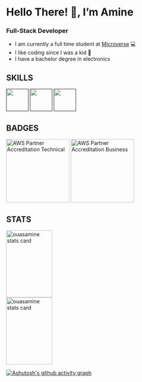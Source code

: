 # Hello There! 👋, I’m Amine 

### Full-Stack Developer

- I am currently a full time student at [Microverse](https://www.microverse.org) 💻
- I like coding since I was a kid 💞
- I have a bachelor degree in electronics 


## SKILLS

<a href="">
  <img width="60px" height="60px" src="https://cdn.jsdelivr.net/gh/devicons/devicon/icons/html5/html5-plain-wordmark.svg" /></a>
<a href="">
  <img width="60px" height="60px" src="https://cdn.jsdelivr.net/gh/devicons/devicon/icons/css3/css3-plain-wordmark.svg" /></a>
<a href="">
  <img width="60px" height="60px" src="https://cdn.jsdelivr.net/gh/devicons/devicon/icons/javascript/javascript-plain.svg" /></a>

## BADGES

<a href="https://www.credly.com/badges/d6e477eb-ede3-4f91-bd29-f06d2bdd52ae/public_url" target="_blank">
  <img height="170px" src="https://user-images.githubusercontent.com/104319462/187560579-230b4a18-6ebc-4314-8572-1cfe15480eb7.png" alt="AWS Partner Accreditation Technical"/></a>
<a href="https://www.credly.com/badges/7499c2ab-2c02-440c-8b66-79371fccc14f/public_url" target="_blank">
  <img height="170px" src="https://user-images.githubusercontent.com/104319462/187560087-ad301031-999c-4c26-8b28-1e12f9c7c86a.png" alt="AWS Partner Accreditation Business"/></a>

## STATS

<a href="https://github.com/ouasamine">

<img  width="49.7%" height="180px" src="https://github-readme-stats.vercel.app/api/top-langs?username=ouasamine&theme=gruvbox&title_color=c3ce9c&text_color=c3ce9c&bg_color=400726&hide_border=true&layout=compact" alt="ouasamine stats card" />

<img  width="49.7%" height="180px" src="https://github-readme-stats.vercel.app/api?username=ouasamine&show_icons=true&theme=gruvbox&title_color=c3ce9c&text_color=c3ce9c&bg_color=400726&hide_border=true" alt="ouasamine stats card" />

</a>


[![Ashutosh's github activity graph](https://activity-graph.herokuapp.com/graph?username=ouasamine&bg_color=400726&color=c3ce9c&line=0b0a0b&point=c3ce9c&area=true&hide_border=true)](https://github.com/ouasamine)

